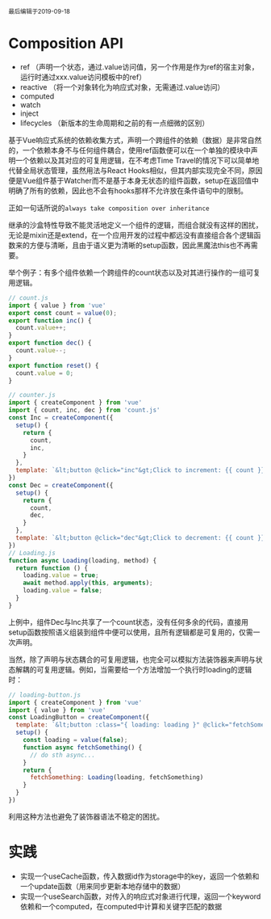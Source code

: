 <small>最后编辑于2019-09-18</small>

# Composition API
+ ref （声明一个状态，通过.value访问值，另一个作用是作为ref的宿主对象，运行时通过xxx.value访问模板中的ref）
+ reactive （将一个对象转化为响应式对象，无需通过.value访问）
+ computed
+ watch
+ inject
+ lifecycles （新版本的生命周期和之前的有一点细微的区别）

基于Vue响应式系统的依赖收集方式，声明一个跨组件的依赖（数据）是非常自然的，一个依赖本身不与任何组件耦合，使用ref函数便可以在一个单独的模块中声明一个依赖以及其对应的可复用逻辑，在不考虑Time Travel的情况下可以简单地代替全局状态管理，虽然用法与React Hooks相似，但其内部实现完全不同，原因便是Vue组件基于Watcher而不是基于本身无状态的组件函数，setup在返回值中明确了所有的依赖，因此也不会有hooks那样不允许放在条件语句中的限制。

正如一句话所说的`always take composition over inheritance`

继承的沙盒特性导致不能灵活地定义一个组件的逻辑，而组合就没有这样的困扰，无论是mixin还是extend，在一个应用开发的过程中都远没有直接组合各个逻辑函数来的方便与清晰，且由于语义更为清晰的setup函数，因此黑魔法this也不再需要。

举个例子：有多个组件依赖一个跨组件的count状态以及对其进行操作的一组可复用逻辑。
```javascript
// count.js
import { value } from 'vue'
export const count = value(0);
export function inc() {
  count.value++;
}
export function dec() {
  count.value--;
}
export function reset() {
  count.value = 0;
}

// counter.js 
import { createComponent } from 'vue'
import { count, inc, dec } from 'count.js'
const Inc = createComponent({
  setup() {
    return {
      count,
      inc,
    }
  },
  template: `&lt;button @click="inc"&gt;Click to increment: {{ count }}&lt;/button&gt;`
})
const Dec = createComponent({
  setup() {
    return {
      count,
      dec,
    }
  },
  template: `&lt;button @click="dec"&gt;Click to decrement: {{ count }}&lt;/button&gt;`
})
// Loading.js
function async Loading(loading, method) {
  return function () {
    loading.value = true;
    await method.apply(this, arguments);
    loading.value = false;
  }
}

```
上例中，组件Dec与Inc共享了一个count状态，没有任何多余的代码，直接用setup函数按照语义组装到组件中便可以使用，且所有逻辑都是可复用的，仅需一次声明。

当然，除了声明与状态耦合的可复用逻辑，也完全可以模拟方法装饰器来声明与状态解耦的可复用逻辑。例如，当需要给一个方法增加一个执行时loading的逻辑时：
```javascript
// loading-button.js
import { createComponent } from 'vue'
import { value } from 'vue'
const LoadingButton = createComponent({
  template: `&lt;button :class="{ loading: loading }" @click="fetchSomething"&gt;submit&lt;/button&gt;`,
  setup() {
    const loading = value(false);
    function async fetchSomething() {
      // do sth async...
    }
    return {
      fetchSomething: Loading(loading, fetchSomething)
    }
  }
})
```
利用这种方法也避免了装饰器语法不稳定的困扰。

# 实践
+ 实现一个useCache函数，传入数据id作为storage中的key，返回一个依赖和一个update函数（用来同步更新本地存储中的数据）
+ 实现一个useSearch函数，对传入的响应式对象进行代理，返回一个keyword依赖和一个computed，在computed中计算和关键字匹配的数据